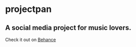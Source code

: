 # projectpan

## A social media project for music lovers.

Check it out on <a href="https://www.behance.net/gallery/155703251/Social-Concert-App-UI-Project" target="_blank">Behance</a>
